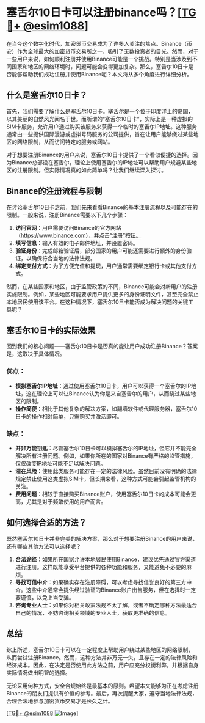 # 塞舌尔10日卡可以注册binance吗？[[TG💪+ @esim1088](https://t.me/s/esim1088)]

在当今这个数字化时代，加密货币交易成为了许多人关注的焦点。Binance（币安）作为全球最大的加密货币交易所之一，吸引了无数投资者的目光。然而，对于一些用户来说，如何顺利注册并使用Binance可能是一个挑战。特别是当涉及到不同国家和地区的网络环境时，问题可能会变得更加复杂。那么，塞舌尔10日卡是否能够帮助我们成功注册并使用Binance呢？本文将从多个角度进行详细分析。

## 什么是塞舌尔10日卡？

首先，我们需要了解什么是塞舌尔10日卡。塞舌尔是一个位于印度洋上的岛国，以其美丽的自然风光闻名于世。而所谓的“塞舌尔10日卡”，实际上是一种虚拟的SIM卡服务，允许用户通过购买该服务来获得一个临时的塞舌尔IP地址。这种服务通常由一些提供国际漫游或虚拟号码服务的公司提供，旨在让用户能够绕过某些地区的网络限制，从而访问特定的服务或网站。

对于想要注册Binance的用户来说，塞舌尔10日卡提供了一个看似便捷的选择。因为Binance总部设在塞舌尔，理论上使用塞舌尔的IP地址可以帮助用户规避某些地区的注册限制。但实际情况真的如此简单吗？让我们继续深入探讨。

## Binance的注册流程与限制

在讨论塞舌尔10日卡之前，我们先来看看Binance的基本注册流程以及可能存在的限制。一般来说，注册Binance需要以下几个步骤：

1. **访问官网**：用户需要访问Binance的官方网站（https://www.binance.com），并点击“注册”按钮。
2. **填写信息**：输入有效的电子邮件地址，并设置密码。
3. **验证身份**：完成邮箱验证后，部分国家的用户可能还需要进行额外的身份验证，以确保符合当地的法律法规。
4. **绑定支付方式**：为了方便充值和提现，用户通常需要绑定银行卡或其他支付方式。

然而，在某些国家和地区，由于监管政策的不同，Binance可能会对新用户的注册实施限制。例如，某些地区可能要求用户提供更多的身份证明文件，甚至完全禁止本地居民使用该平台。在这种情况下，塞舌尔10日卡能否成为解决问题的关键工具呢？

## 塞舌尔10日卡的实际效果

回到我们的核心问题——塞舌尔10日卡是否真的能让用户成功注册Binance？答案是，这取决于具体情况。

### 优点：
- **模拟塞舌尔IP地址**：通过使用塞舌尔10日卡，用户可以获得一个塞舌尔的IP地址，这在理论上可以让Binance认为你是来自塞舌尔的用户，从而绕过某些地区的限制。
- **操作简便**：相比于其他复杂的解决方案，如翻墙软件或代理服务器，塞舌尔10日卡的操作相对简单，只需购买并激活即可。

### 缺点：
- **并非万能钥匙**：尽管塞舌尔10日卡可以模拟塞舌尔的IP地址，但它并不能完全解决所有注册问题。例如，如果你所在的国家对Binance有严格的监管措施，仅仅改变IP地址可能不足以解决问题。
- **潜在风险**：使用此类服务可能存在一定的法律风险。虽然目前没有明确的法律规定禁止使用这类虚拟SIM卡，但长期来看，这种方式可能会引起监管机构的关注。
- **费用问题**：相较于直接购买Binance账户，使用塞舌尔10日卡的成本可能会更高，尤其是对于频繁使用的用户而言。

## 如何选择合适的方法？

既然塞舌尔10日卡并非完美的解决方案，那么对于想要注册Binance的用户来说，还有哪些其他方法可以选择呢？

1. **合法途径**：如果所在国家允许本地居民使用Binance，建议优先通过官方渠道进行注册。这样既能享受平台提供的各种功能和服务，又能避免不必要的麻烦。
2. **寻找可信中介**：如果确实存在注册障碍，可以考虑寻找信誉良好的第三方中介。这些中介通常会提供经过验证的Binance账户出售服务，但在选择时一定要谨慎，以免上当受骗。
3. **咨询专业人士**：如果你对相关政策法规不太了解，或者不确定哪种方法最适合自己的情况，不妨咨询相关领域的专业人士，获取更准确的信息。

## 总结

综上所述，塞舌尔10日卡可以在一定程度上帮助用户绕过某些地区的网络限制，从而尝试注册Binance。然而，这种方法并非万无一失，且存在一定的法律风险和经济成本。因此，在决定是否使用此方法之前，用户应充分权衡利弊，并根据自身实际情况做出明智的选择。

无论采用何种方式，安全合规始终是最基本的原则。希望本文能够为正在考虑注册Binance的朋友们提供有价值的参考。最后，再次提醒大家，遵守当地法律法规，合理合法地参与加密货币交易才是长久之计。

[[TG💪+ @esim1088](https://t.me/s/esim1088) ![Image](https://i.postimg.cc/4NQfJmqS/Snipaste-2025-05-13-00-14-12.png)]